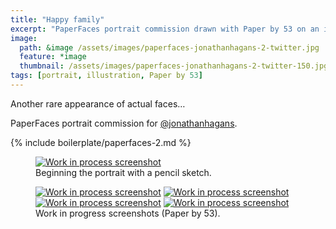 ```yaml
---
title: "Happy family"
excerpt: "PaperFaces portrait commission drawn with Paper by 53 on an iPad."
image: 
  path: &image /assets/images/paperfaces-jonathanhagans-2-twitter.jpg 
  feature: *image
  thumbnail: /assets/images/paperfaces-jonathanhagans-2-twitter-150.jpg
tags: [portrait, illustration, Paper by 53]
---
```


Another rare appearance of actual faces…

PaperFaces portrait commission for <a href="http://twitter.com/jonathanhagans">@jonathanhagans</a>.

{% include boilerplate/paperfaces-2.md %}

<figure>
	<a href="{{ site.url }}/assets/images/paperfaces-jonathanhagans-2-process-1-lg.jpg"><img src="{{ site.url }}/assets/images/paperfaces-jonathanhagans-2-process-1-750.jpg" alt="Work in process screenshot"></a>
	<figcaption>Beginning the portrait with a pencil sketch.</figcaption>
</figure>

<figure class="half">
	<a href="{{ site.url }}/assets/images/paperfaces-jonathanhagans-2-process-2-lg.jpg"><img src="{{ site.url }}/assets/images/paperfaces-jonathanhagans-2-process-2-600.jpg" alt="Work in process screenshot"></a>
	<a href="{{ site.url }}/assets/images/paperfaces-jonathanhagans-2-process-3-lg.jpg"><img src="{{ site.url }}/assets/images/paperfaces-jonathanhagans-2-process-3-600.jpg" alt="Work in process screenshot"></a>
	<a href="{{ site.url }}/assets/images/paperfaces-jonathanhagans-2-process-4-lg.jpg"><img src="{{ site.url }}/assets/images/paperfaces-jonathanhagans-2-process-4-600.jpg" alt="Work in process screenshot"></a>
	<a href="{{ site.url }}/assets/images/paperfaces-jonathanhagans-2-process-5-lg.jpg"><img src="{{ site.url }}/assets/images/paperfaces-jonathanhagans-2-process-5-600.jpg" alt="Work in process screenshot"></a>
	<figcaption>Work in progress screenshots (Paper by 53).</figcaption>
</figure>
